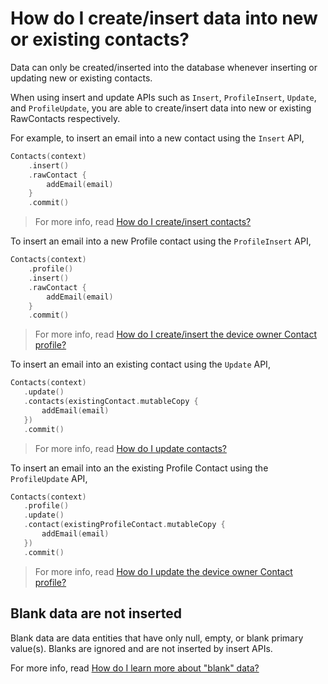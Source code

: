 # How do I create/insert data into new or existing contacts?

Data can only be created/inserted into the database whenever inserting or updating new or existing 
contacts.

When using insert and update APIs such as `Insert`, `ProfileInsert`, `Update`, and `ProfileUpdate`,
you are able to create/insert data into new or existing RawContacts respectively.

For example, to insert an email into a new contact using the `Insert` API,

```kotlin
Contacts(context)
    .insert()
    .rawContact {
        addEmail(email)
    }
    .commit()
```

> For more info, read [How do I create/insert contacts?](/contacts-android/howto/howto-insert-contacts.html)

To insert an email into a new Profile contact using the `ProfileInsert` API,

```kotlin
Contacts(context)
    .profile()
    .insert()
    .rawContact {
        addEmail(email)
    }
    .commit()
```

> For more info, read [How do I create/insert the device owner Contact profile?](/contacts-android/howto/howto-insert-profile.html)

To insert an email into an existing contact using the `Update` API,
 
 ```kotlin
Contacts(context)
    .update()
    .contacts(existingContact.mutableCopy {
        addEmail(email)
    })
    .commit()
 ```
 
 > For more info, read [How do I update contacts?](/contacts-android/howto/howto-update-contacts.html)

To insert an email into an the existing Profile Contact using the `ProfileUpdate` API,
 
 ```kotlin
Contacts(context)
    .profile()
    .update()
    .contact(existingProfileContact.mutableCopy {
        addEmail(email)
    })
    .commit()
 ```
 
 > For more info, read [How do I update the device owner Contact profile?](/contacts-android/howto/howto-update-profile.html)


## Blank data are not inserted

Blank data are data entities that have only null, empty, or blank primary value(s). Blanks are 
ignored and are not inserted by insert APIs.

For more info, read [How do I learn more about "blank" data?](/contacts-android/howto/howto-learn-more-about-blank-data.html)
